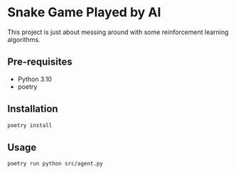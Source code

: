 # Snake Game Played by AI

This project is just about messing around with some reinforcement learning algorithms.

## Pre-requisites

- Python 3.10
- poetry

## Installation

```bash
poetry install
```

## Usage

```bash
poetry run python src/agent.py
```
